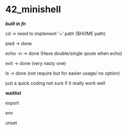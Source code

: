 # 42_minishell

***built in fn***

cd -> need to implement '~' path ($HOME path)

pwd -> done

echo -n -> done (Have double/single qoute when echo)

exit -> done (very nasty one)

ls -> done (not require but for easier usage/ no option)

just a quick coding not sure if it really work well

**waitlist**

export

env

unset

